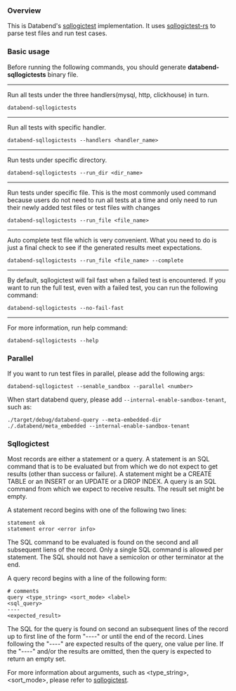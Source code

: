 ### Overview
This is Databend's [sqllogictest](https://www.sqlite.org/sqllogictest/doc/trunk/about.wiki) implementation. It uses [sqllogictest-rs](https://github.com/risinglightdb/sqllogictest-rs) to parse test files and run test cases.

### Basic usage
Before running the following commands, you should generate **databend-sqllogictests** binary file.

---
Run all tests under the three handlers(mysql, http, clickhouse) in turn.
```shell
databend-sqllogictests
```
---
Run all tests with specific handler.
```shell
databend-sqllogictests --handlers <handler_name>
```
---
Run tests under specific directory.

```shell
databend-sqllogictests --run_dir <dir_name>
```
---
Run tests under specific file. This is the most commonly used command because users do not need to run all tests at a time and only need to run their newly added test files or test files with changes
```shell
databend-sqllogictests --run_file <file_name>
```
---
Auto complete test file which is very convenient. What you need to do is just a final check to see if the generated results meet expectations.
```
databend-sqllogictests --run_file <file_name> --complete
```
---
By default, sqllogictest will fail fast when a failed test is encountered. If you want to run the full test, even with a failed test, you can run the following command:
```
databend-sqllogictests --no-fail-fast
```
---
For more information, run help command:
```shell
databend-sqllogictests --help
```

### Parallel
If you want to run test files in parallel, please add the following args:
```shell
databend-sqllogictest --senable_sandbox --parallel <number>
```

When start databend query, please add `--internal-enable-sandbox-tenant`, such as:
```shell
./target/debug/databend-query --meta-embedded-dir ./.databend/meta_embedded --internal-enable-sandbox-tenant
```

### Sqllogictest
Most records are either a statement or a query. A statement is an SQL command that is to be evaluated but from which we do not expect to get results (other than success or failure). A statement might be a CREATE TABLE or an INSERT or an UPDATE or a DROP INDEX. A query is an SQL command from which we expect to receive results. The result set might be empty.

A statement record begins with one of the following two lines:
```
statement ok
statement error <error info>
```
The SQL command to be evaluated is found on the second and all subsequent liens of the record. Only a single SQL command is allowed per statement. The SQL should not have a semicolon or other terminator at the end.

A query record begins with a line of the following form:
```
# comments
query <type_string> <sort_mode> <label>
<sql_query>
----
<expected_result>
```
The SQL for the query is found on second an subsequent lines of the record up to first line of the form "----" or until the end of the record. Lines following the "----" are expected results of the query, one value per line. If the "----" and/or the results are omitted, then the query is expected to return an empty set.

For more information about arguments, such as <type_string>, <sort_mode>, <label> please refer to [sqllogictest](https://www.sqlite.org/sqllogictest/doc/trunk/about.wiki).
